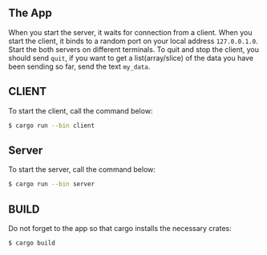 ## The App

When you start the server, it waits for connection from a client. When you start the client, it binds to a random port on your local  address `127.0.0.1.0`. Start the both servers on different terminals.
To quit and stop the client, you should send `quit`, if you want to get a list(array/slice) of the data you have been sending so far, send the text `my_data`.

## CLIENT

To start the client, call the command below:

```bash
$ cargo run --bin client
```

## Server

To start the server, call the command below:

```bash
$ cargo run --bin server
```

## BUILD

Do not forget to the app so that cargo installs the necessary crates:

```bash
$ cargo build
```